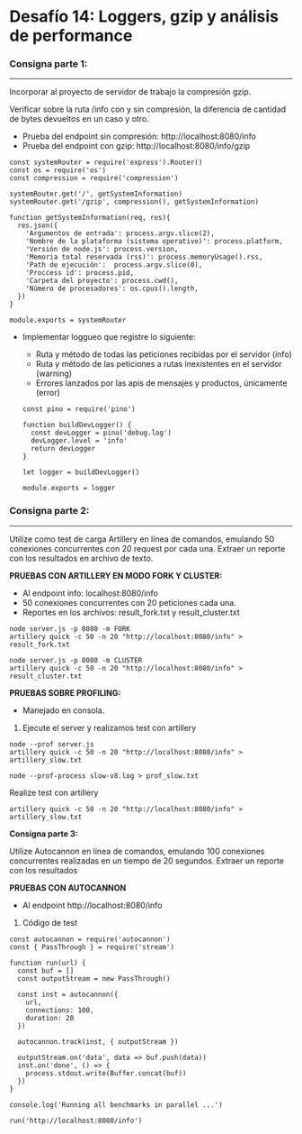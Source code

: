 # Desafío 14: Loggers, gzip y análisis de performance

### **Consigna parte 1:**
---
Incorporar al proyecto de servidor de trabajo la compresión gzip.

Verificar sobre la ruta /info con y sin compresión, la diferencia de cantidad de bytes devueltos en un
caso y otro.


- Prueba del endpoint sin compresión: http://localhost:8080/info
- Prueba del endpoint con gzip: http://localhost:8080/info/gzip

```
const systemRouter = require('express').Router()
const os = require('os')
const compression = require('compression')

systemRouter.get('/', getSystemInformation)
systemRouter.get('/gzip', compression(), getSystemInformation)

function getSystemInformation(req, res){
  res.json({
    'Argumentos de entrada': process.argv.slice(2),
    'Nombre de la plataforma (sistema operativo)': process.platform,
    'Versión de node.js': process.version,
    'Memoria total reservada (rss)': process.memoryUsage().rss,
    'Path de ejecución':  process.argv.slice(0),
    'Proccess id': process.pid,
    'Carpeta del proyecto': process.cwd(),
    'Número de procesadores': os.cpus().length,
  })
}

module.exports = systemRouter
```

- Implementar loggueo que registre lo siguiente:
  - Ruta y método de todas las peticiones recibidas por el servidor (info)
  - Ruta y método de las peticiones a rutas inexistentes en el servidor (warning)
  - Errores lanzados por las apis de mensajes y productos, únicamente (error)

  ```
  const pino = require('pino')

  function buildDevLogger() {
    const devLogger = pino('debug.log')
    devLogger.level = 'info'
    return devLogger
  }

  let logger = buildDevLogger()

  module.exports = logger
  ```
### **Consigna parte 2:**
---
Utilize como test de carga Artillery en línea de comandos, emulando 50 conexiones concurrentes con
20 request por cada una. Extraer un reporte con los resultados en archivo de texto.


**PRUEBAS CON ARTILLERY EN MODO FORK Y CLUSTER:**

- Al endpoint info: localhost:8080/info
- 50 conexiones concurrentes con 20 peticiones cada una.
- Reportes en los archivos: result_fork.txt y result_cluster.txt

```
node server.js -p 8080 -m FORK
artillery quick -c 50 -n 20 "http://localhost:8080/info" > result_fork.txt
```


```
node server.js -p 8080 -m CLUSTER
artillery quick -c 50 -n 20 "http://localhost:8080/info" > result_cluster.txt
```


**PRUEBAS SOBRE PROFILING:**

- Manejado en consola.
1. Ejecute el server y realizamos test con artillery

```
node --prof server.js
artillery quick -c 50 -n 20 "http://localhost:8080/info" > artillery_slow.txt
```

```
node --prof-process slow-v8.log > prof_slow.txt
```


Realize test con artillery

```
artillery quick -c 50 -n 20 "http://localhost:8080/info" > artillery_slow.txt
```



**Consigna parte 3:**

Utilize Autocannon en línea de comandos, emulando 100 conexiones concurrentes realizadas
en un tiempo de 20 segundos. Extraer un reporte con los resultados

**PRUEBAS CON AUTOCANNON**
- Al endpoint http://localhost:8080/info

1. Código de test

```
const autocannon = require('autocannon')
const { PassThrough } = require('stream')

function run(url) {
  const buf = []
  const outputStream = new PassThrough()

  const inst = autocannon({
    url,
    connections: 100,
    duration: 20
  })

  autocannon.track(inst, { outputStream })

  outputStream.on('data', data => buf.push(data))
  inst.on('done', () => {
    process.stdout.write(Buffer.concat(buf))
  })
}

console.log('Running all benchmarks in parallel ...')

run('http://localhost:8080/info')
```

